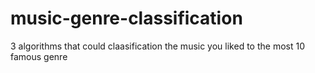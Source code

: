 # music-genre-classification
3 algorithms that could claasification the music you liked to the most 10 famous genre

